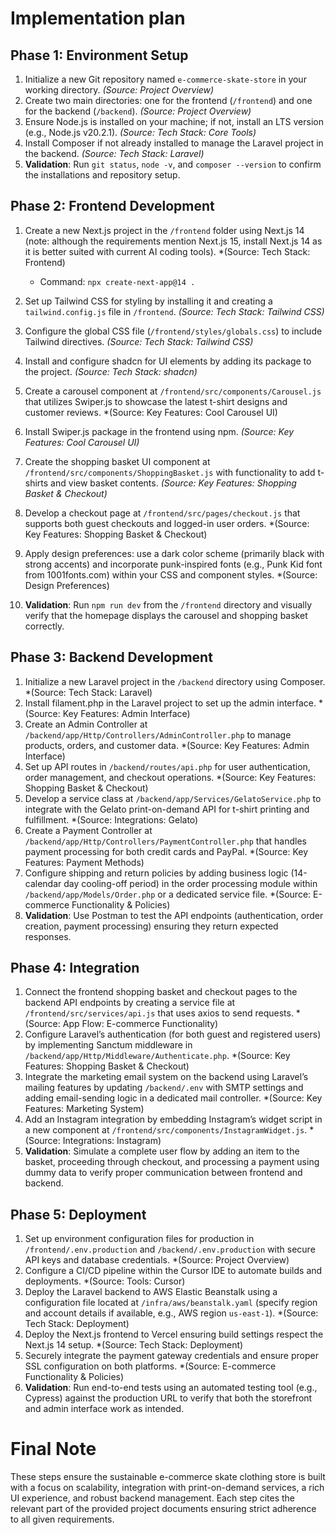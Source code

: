 # Implementation plan

## Phase 1: Environment Setup

1.  Initialize a new Git repository named `e-commerce-skate-store` in your working directory. *(Source: Project Overview)*
2.  Create two main directories: one for the frontend (`/frontend`) and one for the backend (`/backend`). *(Source: Project Overview)*
3.  Ensure Node.js is installed on your machine; if not, install an LTS version (e.g., Node.js v20.2.1). *(Source: Tech Stack: Core Tools)*
4.  Install Composer if not already installed to manage the Laravel project in the backend. *(Source: Tech Stack: Laravel)*
5.  **Validation**: Run `git status`, `node -v`, and `composer --version` to confirm the installations and repository setup.

## Phase 2: Frontend Development

1.  Create a new Next.js project in the `/frontend` folder using Next.js 14 (note: although the requirements mention Next.js 15, install Next.js 14 as it is better suited with current AI coding tools). *(Source: Tech Stack: Frontend)

    *   Command: `npx create-next-app@14 .`

2.  Set up Tailwind CSS for styling by installing it and creating a `tailwind.config.js` file in `/frontend`. *(Source: Tech Stack: Tailwind CSS)*

3.  Configure the global CSS file (`/frontend/styles/globals.css`) to include Tailwind directives. *(Source: Tech Stack: Tailwind CSS)*

4.  Install and configure shadcn for UI elements by adding its package to the project. *(Source: Tech Stack: shadcn)*

5.  Create a carousel component at `/frontend/src/components/Carousel.js` that utilizes Swiper.js to showcase the latest t-shirt designs and customer reviews. *(Source: Key Features: Cool Carousel UI)

6.  Install Swiper.js package in the frontend using npm. *(Source: Key Features: Cool Carousel UI)*

7.  Create the shopping basket UI component at `/frontend/src/components/ShoppingBasket.js` with functionality to add t-shirts and view basket contents. *(Source: Key Features: Shopping Basket & Checkout)*

8.  Develop a checkout page at `/frontend/src/pages/checkout.js` that supports both guest checkouts and logged-in user orders. *(Source: Key Features: Shopping Basket & Checkout)

9.  Apply design preferences: use a dark color scheme (primarily black with strong accents) and incorporate punk-inspired fonts (e.g., Punk Kid font from 1001fonts.com) within your CSS and component styles. *(Source: Design Preferences)

10. **Validation**: Run `npm run dev` from the `/frontend` directory and visually verify that the homepage displays the carousel and shopping basket correctly.

## Phase 3: Backend Development

1.  Initialize a new Laravel project in the `/backend` directory using Composer. *(Source: Tech Stack: Laravel)
2.  Install filament.php in the Laravel project to set up the admin interface. *(Source: Key Features: Admin Interface)
3.  Create an Admin Controller at `/backend/app/Http/Controllers/AdminController.php` to manage products, orders, and customer data. *(Source: Key Features: Admin Interface)
4.  Set up API routes in `/backend/routes/api.php` for user authentication, order management, and checkout operations. *(Source: Key Features: Shopping Basket & Checkout)
5.  Develop a service class at `/backend/app/Services/GelatoService.php` to integrate with the Gelato print-on-demand API for t-shirt printing and fulfillment. *(Source: Integrations: Gelato)
6.  Create a Payment Controller at `/backend/app/Http/Controllers/PaymentController.php` that handles payment processing for both credit cards and PayPal. *(Source: Key Features: Payment Methods)
7.  Configure shipping and return policies by adding business logic (14-calendar day cooling-off period) in the order processing module within `/backend/app/Models/Order.php` or a dedicated service file. *(Source: E-commerce Functionality & Policies)
8.  **Validation**: Use Postman to test the API endpoints (authentication, order creation, payment processing) ensuring they return expected responses.

## Phase 4: Integration

1.  Connect the frontend shopping basket and checkout pages to the backend API endpoints by creating a service file at `/frontend/src/services/api.js` that uses axios to send requests. *(Source: App Flow: E-commerce Functionality)
2.  Configure Laravel’s authentication (for both guest and registered users) by implementing Sanctum middleware in `/backend/app/Http/Middleware/Authenticate.php`. *(Source: Key Features: Shopping Basket & Checkout)
3.  Integrate the marketing email system on the backend using Laravel’s mailing features by updating `/backend/.env` with SMTP settings and adding email-sending logic in a dedicated mail controller. *(Source: Key Features: Marketing System)
4.  Add an Instagram integration by embedding Instagram’s widget script in a new component at `/frontend/src/components/InstagramWidget.js`. *(Source: Integrations: Instagram)
5.  **Validation**: Simulate a complete user flow by adding an item to the basket, proceeding through checkout, and processing a payment using dummy data to verify proper communication between frontend and backend.

## Phase 5: Deployment

1.  Set up environment configuration files for production in `/frontend/.env.production` and `/backend/.env.production` with secure API keys and database credentials. *(Source: Project Overview)
2.  Configure a CI/CD pipeline within the Cursor IDE to automate builds and deployments. *(Source: Tools: Cursor)
3.  Deploy the Laravel backend to AWS Elastic Beanstalk using a configuration file located at `/infra/aws/beanstalk.yaml` (specify region and account details if available, e.g., AWS region `us-east-1`). *(Source: Tech Stack: Deployment)
4.  Deploy the Next.js frontend to Vercel ensuring build settings respect the Next.js 14 setup. *(Source: Tech Stack: Deployment)
5.  Securely integrate the payment gateway credentials and ensure proper SSL configuration on both platforms. *(Source: E-commerce Functionality & Policies)
6.  **Validation**: Run end-to-end tests using an automated testing tool (e.g., Cypress) against the production URL to verify that both the storefront and admin interface work as intended.

# Final Note

These steps ensure the sustainable e-commerce skate clothing store is built with a focus on scalability, integration with print-on-demand services, a rich UI experience, and robust backend management. Each step cites the relevant part of the provided project documents ensuring strict adherence to all given requirements.
